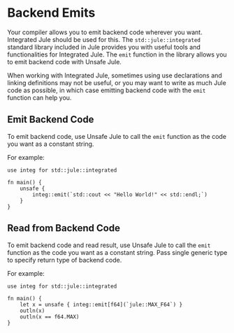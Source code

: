 # Backend Emits

Your compiler allows you to emit backend code wherever you want. Integrated Jule should be used for this. The `std::jule::integrated` standard library included in Jule provides you with useful tools and functionalities for Integrated Jule. The `emit` function in the library allows you to emit backend code with Unsafe Jule.

When working with Integrated Jule, sometimes using use declarations and linking definitions may not be useful, or you may want to write as much Jule code as possible, in which case emitting backend code with the `emit` function can help you.

## Emit Backend Code

To emit backend code, use Unsafe Jule to call the `emit` function as the code you want as a constant string.

For example:
```jule
use integ for std::jule::integrated

fn main() {
    unsafe {
        integ::emit(`std::cout << "Hello World!" << std::endl;`)
    }
}
```

## Read from Backend Code

To emit backend code and read result, use Unsafe Jule to call the `emit` function as the code you want as a constant string. Pass single generic type to specify return type of backend code.

For example:
```jule
use integ for std::jule::integrated

fn main() {
    let x = unsafe { integ::emit[f64](`jule::MAX_F64`) }
    outln(x)
    outln(x == f64.MAX)
}
```
